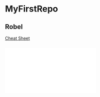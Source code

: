 # MyFirstRepo
## Robel
[Cheat Sheet](https://www.markdownguide.org/cheat-sheet/)
### ![Lionel Messi](Sary_Messi_vs_Nigeria_2018.html)
